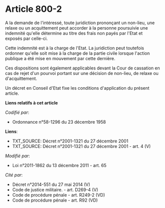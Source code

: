 # Article 800-2

A la demande de l'intéressé, toute juridiction prononçant un non-lieu, une relaxe ou un acquittement peut accorder à la
personne poursuivie une indemnité qu'elle détermine au titre des frais non payés par l'Etat et exposés par celle-ci.

Cette indemnité est à la charge de l'Etat. La juridiction peut toutefois ordonner qu'elle soit mise à la charge de la partie
civile lorsque l'action publique a été mise en mouvement par cette dernière.

Ces dispositions sont également applicables devant la Cour de cassation en cas de rejet d'un pourvoi portant sur une décision
de non-lieu, de relaxe ou d'acquittement. 

Un décret en Conseil d'Etat fixe les conditions d'application du présent article.

**Liens relatifs à cet article**

_Codifié par_:

  - Ordonnance n°58-1296 du 23 décembre 1958

**Liens**:

  - TXT_SOURCE: Décret n°2001-1321 du 27 décembre 2001
  - TXT_SOURCE: Décret n°2001-1321 du 27 décembre 2001 - art. 4 (V)

_Modifié par_:

  - Loi n°2011-1862 du 13 décembre 2011 - art. 65

_Cité par_:

  - Décret n°2014-551 du 27 mai 2014 (V)
  - Code de justice militaire. - art. D269-4 (V)
  - Code de procédure pénale - art. R249-2 (VD)
  - Code de procédure pénale - art. R92 (VD)
